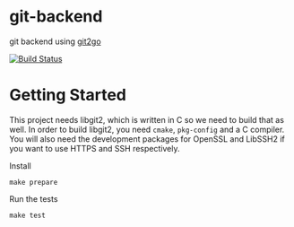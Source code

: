 git-backend
===========

git backend using [git2go](https://github.com/libgit2/git2go)

[![Build Status](https://travis-ci.org/Marktown/gitbackend.svg?branch=master)](https://travis-ci.org/Marktown/gitbackend)

# Getting Started

This project needs libgit2, which is written in C so we need to build that as well. In order to build libgit2, you need `cmake`, `pkg-config` and a C compiler. You will also need the development packages for OpenSSL and LibSSH2 if you want to use HTTPS and SSH respectively.

Install

    make prepare
    
Run the tests

    make test
